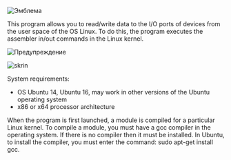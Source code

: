 ![Эмблема](https://user-images.githubusercontent.com/46265118/54478466-84c3f200-4823-11e9-8001-c638b4012832.png)

This program allows you to read/write data to the I/O ports of devices from the user space of the OS Linux. To do this, the program executes the assembler in/out commands in the Linux kernel.

![Предупреждение](https://user-images.githubusercontent.com/46265118/54478652-b047dc00-4825-11e9-8334-5ad13caee21b.png)

![skrin](https://user-images.githubusercontent.com/46265118/63090994-ac9bbb00-bf65-11e9-8ea9-6cea2cbf4e61.png)

System requirements: 
- OS Ubuntu 14, Ubuntu 16, may work in other versions of the Ubuntu operating system
- x86 or x64 processor architecture

When the program is first launched, a module is compiled for a particular Linux kernel. To compile a module, you must have a gcc compiler in the operating system. If there is no compiler then it must be installed. In Ubuntu, to install the compiler, you must enter the command: sudo apt-get install gcc.

